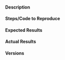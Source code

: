 <!-- Instructions For raising an issue: https://github.com/DCASE-REPO/dcase_util/blob/master/CONTRIBUTING.md#creating-an-issue -->

#### Description
<!-- Example: Error when multi-channel audio is segmented in AudioContainer -->

#### Steps/Code to Reproduce
<!--
Example:
```
import dcase_util

audio_container = dcase_util.container.AudioContainer(filename='multichannel_audio.wav')
audio_data, segments = audio_container.segments(segment_length_seconds=10.0)

```
If the code is too long, feel free to put it in a public gist and link
it in the issue: https://gist.github.com
-->

#### Expected Results
<!-- Example: audio_data should contain all channels -->

#### Actual Results
<!-- Please paste or specifically describe the actual output or traceback. -->

#### Versions
<!--
Please run the following snippet and paste the output below.
import platform; print(platform.platform())
import sys; print("Python", sys.version)
import numpy; print("NumPy", numpy.__version__)
import scipy; print("SciPy", scipy.__version__)
import matplotlib; print("Matplotlib", matplotlib.__version__)
import librosa; print("librosa", librosa.__version__)
-->

<!-- Thanks for contributing! -->

